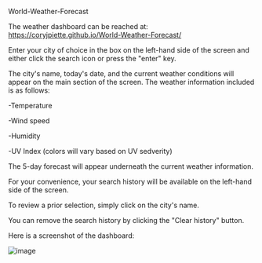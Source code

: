 World-Weather-Forecast

The weather dashboard can be reached at: https://coryjpiette.github.io/World-Weather-Forecast/

Enter your city of choice in the box on the left-hand side of the screen and either click the search icon or press the "enter" key.

The city's name, today's date, and the current weather conditions will appear on the main section of the screen. The weather information included is as follows:

-Temperature

-Wind speed

-Humidity

-UV Index (colors will vary based on UV sedverity)

The 5-day forecast will appear underneath the current weather information.

For your convenience, your search history will be available on the left-hand side of the screen.

To review a prior selection, simply click on the city's name.

You can remove the search history by clicking the "Clear history" button.

Here is a screenshot of the dashboard:

![image](https://user-images.githubusercontent.com/60293516/124596221-047c8d00-de30-11eb-86f0-ae2e9e5465c6.png)
